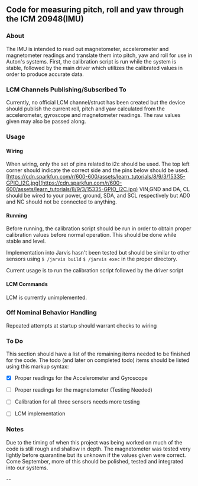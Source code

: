 ﻿Code for measuring pitch, roll and yaw through the ICM 20948(IMU)
 ---
### About

The IMU is intended to read out magnetometer, accelerometer and magnetometer readings and translate them into pitch, yaw and roll for use in Auton's systems. First, the calibration script is run while the system is stable, followed by the main driver which utilizes the calibrated values in order to produce accurate data.

### LCM Channels Publishing/Subscribed To

Currently, no official LCM channel/struct has been created but the device should publish the current roll, pitch and yaw calculated from the accelerometer, gyroscope and magnetometer readings. The raw values given may also be passed along. 

### Usage
#### Wiring
When wiring, only the set of pins related to i2c should be used. The top left corner should indicate the correct side and the pins below should be used.
[https://cdn.sparkfun.com/r/600-600/assets/learn_tutorials/8/9/3/15335-GPIO_I2C.jpg](https://cdn.sparkfun.com/r/600-600/assets/learn_tutorials/8/9/3/15335-GPIO_I2C.jpg)
VIN,GND and DA, CL should be wired to your power, ground, SDA, and SCL respectively but AD0 and NC should not be connected to anything.
#### Running
Before running, the calibration script should be run in order to obtain proper calibration values before normal operation. This should be done while stable and level.

Implementation into Jarvis hasn't been tested but should be similar to other sensors using
`$ /jarvis build`
`$ /jarvis exec`
in the proper directory.

Current usage is to run the calibration script followed by the driver script
  

#### LCM Commands

LCM is currently unimplemented.
  

### Off Nominal Behavior Handling

Repeated attempts at startup should warrant checks to wiring

### To Do

This section should have a list of the remaining items needed to be finished for the code. The todo (and later on completed todo) items should be listed using this markup syntax:

-   [x] Proper readings for the Accelerometer and Gyroscope
    
-   [ ] Proper readings for the magnetometer (Testing Needed)
    
-   [ ] Calibration for all three sensors needs more testing

-   [ ] LCM implementation

### Notes

Due to the timing of when this project was being worked on much of the code is still rough and shallow in depth. The magnetometer was tested very lightly before quarantine but its unknown if the values given were correct. Come September, more of this should be polished, tested and integrated into our systems.

--

  

